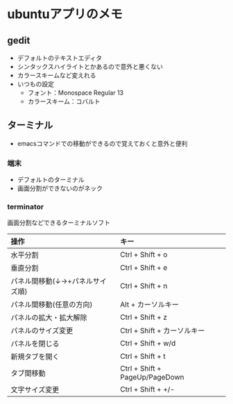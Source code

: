# ubuntuアプリのメモ

## gedit

- デフォルトのテキストエディタ
- シンタックスハイライトとかあるので意外と悪くない
- カラースキームなど変えれる
- いつもの設定
    - フォント：Monospace Regular 13
    - カラースキーム：コバルト


## ターミナル

- emacsコマンドでの移動ができるので覚えておくと意外と便利

### 端末

- デフォルトのターミナル
- 画面分割ができないのがネック

### terminator

画面分割などできるターミナルソフト

|操作|キー|
|:---|:---|
|水平分割|Ctrl + Shift + o|
|垂直分割|Ctrl + Shift + e|
|パネル間移動(↓→+パネルサイズ順)|Ctrl + Shift + n|
|パネル間移動(任意の方向)|Alt + カーソルキー|
|パネルの拡大・拡大解除|Ctrl + Shift + z|
|パネルのサイズ変更|Ctrl + Shift + カーソルキー|
|パネルを閉じる|Ctrl + Shift + w/d|
|新規タブを開く|Ctrl + Shift + t|
|タブ間移動|Ctrl + Shift + PageUp/PageDown|
|文字サイズ変更|Ctrl + Shift + +/-|

